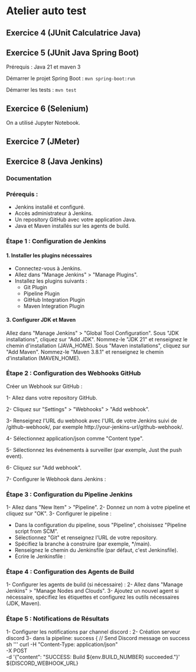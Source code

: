 # Atelier auto test

## Exercice 4 (JUnit Calculatrice Java)

## Exercice 5 (JUnit Java Spring Boot)

Prérequis : Java 21 et maven 3

Démarrer le projet Spring Boot : `mvn spring-boot:run`

Démarrer les tests : `mvn test`

## Exercice 6 (Selenium)

On a utilisé Jupyter Notebook.

## Exercice 7 (JMeter)

## Exercice 8 (Java Jenkins)

### Documentation

### Prérequis :

- Jenkins installé et configuré.
- Accès administrateur à Jenkins.
- Un repository GitHub avec votre application Java.
- Java et Maven installés sur les agents de build.
  
### Étape 1 : Configuration de Jenkins

#### 1. Installer les plugins nécessaires
   
- Connectez-vous à Jenkins.
- Allez dans "Manage Jenkins" > "Manage Plugins".
- Installez les plugins suivants :
  - Git Plugin
  - Pipeline Plugin
  - GitHub Integration Plugin
  - Maven Integration Plugin
    
#### 3. Configurer JDK et Maven
   
Allez dans "Manage Jenkins" > "Global Tool Configuration".
Sous "JDK installations", cliquez sur "Add JDK". Nommez-le "JDK 21" et renseignez le chemin d'installation (JAVA_HOME).
Sous "Maven installations", cliquez sur "Add Maven". Nommez-le "Maven 3.8.1" et renseignez le chemin d'installation (MAVEN_HOME).

### Étape 2 : Configuration des Webhooks GitHub

Créer un Webhook sur GitHub :

1- Allez dans votre repository GitHub.

2- Cliquez sur "Settings" > "Webhooks" > "Add webhook".

3- Renseignez l'URL du webhook avec l'URL de votre Jenkins suivi de /github-webhook/, par exemple http://your-jenkins-url/github-webhook/.

4- Sélectionnez application/json comme "Content type".

5- Sélectionnez les événements à surveiller (par exemple, Just the push event).

6- Cliquez sur "Add webhook".

7- Configurer le Webhook dans Jenkins :

### Étape 3 : Configuration du Pipeline Jenkins

1- Allez dans "New Item" > "Pipeline".
2- Donnez un nom à votre pipeline et cliquez sur "OK".
3- Configurer le pipeline :
- Dans la configuration du pipeline, sous "Pipeline", choisissez "Pipeline script from SCM".
- Sélectionnez "Git" et renseignez l'URL de votre repository.
- Spécifiez la branche à construire (par exemple, */main).
- Renseignez le chemin du Jenkinsfile (par défaut, c'est Jenkinsfile).
- Écrire le Jenkinsfile :

### Étape 4 : Configuration des Agents de Build

1- Configurer les agents de build (si nécessaire) :
2- Allez dans "Manage Jenkins" > "Manage Nodes and Clouds".
3- Ajoutez un nouvel agent si nécessaire, spécifiez les étiquettes et configurez les outils nécessaires (JDK, Maven).

### Étape 5 : Notifications de Résultats

1- Configurer les notifications par channel discord :
2- Création serveur discord
3-  dans la pipeline:       success {
            // Send Discord message on success
            sh '''
                curl -H "Content-Type: application/json" \
                -X POST \
                -d '{"content": "SUCCESS: Build ${env.BUILD_NUMBER} succeeded."}' \
                ${DISCORD_WEBHOOK_URL}
